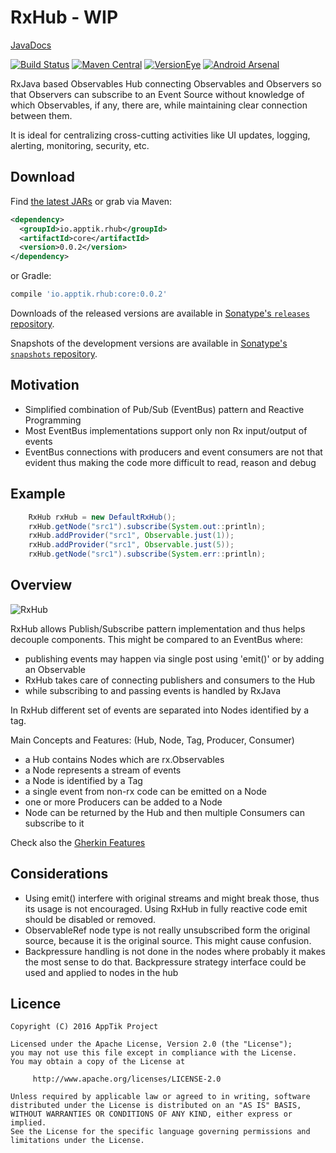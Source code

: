 # RxHub - WIP

[JavaDocs](http://apptik.github.io/rxHub/)

[![Build Status](https://travis-ci.org/apptik/rxHub.svg?branch=master)](https://travis-ci.org/apptik/rxHub)
[![Maven Central](https://img.shields.io/maven-central/v/io.apptik.rhub/core.svg?style=flat)](https://maven-badges.herokuapp.com/maven-central/io.apptik.rhub/core)
[![VersionEye](https://www.versioneye.com/java/io.apptik.rhub:core/0.0.2/badge.svg)](https://www.versioneye.com/java/io.apptik.rhub:core/0.0.2)
[![Android Arsenal](https://img.shields.io/badge/Android%20Arsenal-rxHub-green.svg?style=true)](https://android-arsenal.com/details/1/4260)


RxJava based Observables Hub connecting Observables and Observers so that 
Observers can subscribe to an Event Source without knowledge of which 
Observables, if any, there are, while maintaining clear connection between them.

It is ideal for centralizing cross-cutting activities like 
UI updates, logging, alerting, monitoring, security, etc.

## Download

Find [the latest JARs][mvn] or grab via Maven:
```xml
<dependency>
  <groupId>io.apptik.rhub</groupId>
  <artifactId>core</artifactId>
  <version>0.0.2</version>
</dependency>
```
or Gradle:
```groovy
compile 'io.apptik.rhub:core:0.0.2'
```

Downloads of the released versions are available in [Sonatype's `releases` repository][release].

Snapshots of the development versions are available in [Sonatype's `snapshots` repository][snap].


## Motivation

*   Simplified combination of Pub/Sub (EventBus) pattern and Reactive Programming
*   Most EventBus implementations support only non Rx input/output of events
*   EventBus connections with producers and event consumers are not that evident thus making the code more difficult to read, reason and debug 



## Example

```java
	RxHub rxHub = new DefaultRxHub();
	rxHub.getNode("src1").subscribe(System.out::println);
	rxHub.addProvider("src1", Observable.just(1));
	rxHub.addProvider("src1", Observable.just(5));
	rxHub.getNode("src1").subscribe(System.err::println);
```

## Overview

![RxHub](https://raw.githubusercontent.com/apptik/rxhub/master/img/RxHub.png)

RxHub allows Publish/Subscribe pattern implementation and thus helps
decouple components. This might be compared to an EventBus where:

*   publishing events may happen via single post using 'emit()' 
or by adding an Observable
*   RxHub takes care of connecting publishers and consumers to the Hub
*   while subscribing to and passing events is handled by RxJava

In RxHub different set of events are separated into Nodes identified by a tag.

Main Concepts and Features:
(Hub, Node, Tag, Producer, Consumer)

*   a Hub contains Nodes which are rx.Observables
*   a Node represents a stream of events
*   a Node is identified by a Tag
*   a single event from non-rx code can be emitted on a Node 
*   one or more Producers can be added to a Node
*   Node can be returned by the Hub and then multiple Consumers can subscribe to it

Check also the [Gherkin Features][features]

## Considerations

*   Using emit() interfere with original streams and might break those, thus its usage is not encouraged. 
Using RxHub in fully reactive code emit should be disabled or removed.
*   ObservableRef node type is not really unsubscribed form the original source,
because it is the original source. This might cause confusion.
*   Backpressure handling is not done in the nodes where probably it makes the most sense to do that.
Backpressure strategy interface could be used and applied to nodes in the hub

## Licence

    Copyright (C) 2016 AppTik Project

    Licensed under the Apache License, Version 2.0 (the "License");
    you may not use this file except in compliance with the License.
    You may obtain a copy of the License at

         http://www.apache.org/licenses/LICENSE-2.0

    Unless required by applicable law or agreed to in writing, software
    distributed under the License is distributed on an "AS IS" BASIS,
    WITHOUT WARRANTIES OR CONDITIONS OF ANY KIND, either express or implied.
    See the License for the specific language governing permissions and
    limitations under the License.


[mvn]: http://search.maven.org/#search|ga|1|io.apptik.rhub.core
 [release]: https://oss.sonatype.org/content/repositories/releases/io/apptik/rxhub/core
 [snap]: https://oss.sonatype.org/content/repositories/snapshots/io/apptik/rxhub/core
 [features]: https://github.com/apptik/rxHub/tree/master/rxjava-v1/src/test/resources/features
 